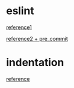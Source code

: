 # eslint
[reference1](https://ithelp.ithome.com.tw/articles/10195212)

[reference2 + pre_commit](https://larrylu.blog/improve-code-quality-using-eslint-742cf1f384f1)

# indentation
[reference](https://contemplator.github.io/blog/2017/06/16/VS-code-%E6%8E%A7%E5%88%B6-Tab-%E5%A4%A7%E5%B0%8F/)
